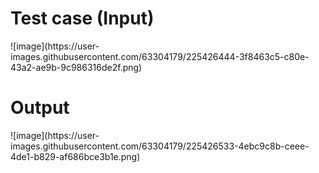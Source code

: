 <h1>Test case (Input)</h1>
![image](https://user-images.githubusercontent.com/63304179/225426444-3f8463c5-c80e-43a2-ae9b-9c986316de2f.png)

<h1>Output</h1>
![image](https://user-images.githubusercontent.com/63304179/225426533-4ebc9c8b-ceee-4de1-b829-af686bce3b1e.png)
